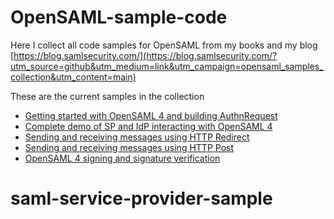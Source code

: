 # OpenSAML-sample-code
Here I collect all code samples for OpenSAML from my books and my blog [https://blog.samlsecurity.com/](https://blog.samlsecurity.com/?utm_source=github&utm_medium=link&utm_campaign=opensaml_samples_collection&utm_content=main)

These are the current samples in the collection

* [Getting started with OpenSAML 4 and building AuthnRequest](getting-started-authnrequest) 
* [Complete demo of SP and IdP interacting with OpenSAML 4](opensaml4-webprofile-demo)
* [Sending and receiving messages using HTTP Redirect](opensaml-http-redirect)
* [Sending and receiving messages using HTTP Post](opensaml-http-post)
* [OpenSAML 4 signing and signature verification](opensaml-signing-and-verification)
# saml-service-provider-sample
